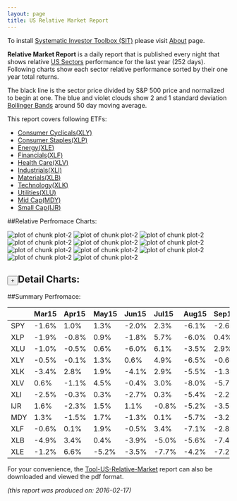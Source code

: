 ```yaml
---
layout: page
title: US Relative Market Report
---
```



To install [Systematic Investor Toolbox (SIT)](https://github.com/systematicinvestor/SIT) please visit [About](/about) page.





**Relative Market Report** is a daily report that is published every night 
that shows relative [US Sectors](http://www.sectorspdr.com/) performance 
for the last year (252 days). Following charts show each sector relative 
performance sorted by their one year total returns. 

The black line is the sector price divided by S&P 500 price and normalized to begin at one. 
The blue and violet clouds show 2 and 1 standard deviation 
[Bollinger Bands](http://en.wikipedia.org/wiki/Bollinger_Bands)
around 50 day moving average. 

This report covers following ETFs:

* [Consumer Cyclicals(XLY)](http://www.sectorspdr.com/sectorspdr/sector/XLY)
* [Consumer Staples(XLP)](http://www.sectorspdr.com/sectorspdr/sector/XLP)
* [Energy(XLE)](http://www.sectorspdr.com/sectorspdr/sector/XLE)
* [Financials(XLF)](http://www.sectorspdr.com/sectorspdr/sector/XLF)
* [Health Care(XLV)](http://www.sectorspdr.com/sectorspdr/sector/XLV)
* [Industrials(XLI)](http://www.sectorspdr.com/sectorspdr/sector/XLI)
* [Materials(XLB)](http://www.sectorspdr.com/sectorspdr/sector/XLB)
* [Technology(XLK)](http://www.sectorspdr.com/sectorspdr/sector/XLK)
* [Utilities(XLU)](http://www.sectorspdr.com/sectorspdr/sector/XLU)
* [Mid Cap(MDY)](https://www.spdrs.com/product/fund.seam?ticker=MDY)
* [Small Cap(IJR)](http://finance.yahoo.com/q/hl?s=IJR+Holdings)


##Relative Perfromace Charts:
    


![plot of chunk plot-2](/public/images/Tool-US-Relative-Market/plot-2-1.png) ![plot of chunk plot-2](/public/images/Tool-US-Relative-Market/plot-2-2.png) ![plot of chunk plot-2](/public/images/Tool-US-Relative-Market/plot-2-3.png) ![plot of chunk plot-2](/public/images/Tool-US-Relative-Market/plot-2-4.png) ![plot of chunk plot-2](/public/images/Tool-US-Relative-Market/plot-2-5.png) ![plot of chunk plot-2](/public/images/Tool-US-Relative-Market/plot-2-6.png) ![plot of chunk plot-2](/public/images/Tool-US-Relative-Market/plot-2-7.png) ![plot of chunk plot-2](/public/images/Tool-US-Relative-Market/plot-2-8.png) ![plot of chunk plot-2](/public/images/Tool-US-Relative-Market/plot-2-9.png) ![plot of chunk plot-2](/public/images/Tool-US-Relative-Market/plot-2-10.png) ![plot of chunk plot-2](/public/images/Tool-US-Relative-Market/plot-2-11.png) 

<input type="button" class="btn btn-sm" value="+">Detail Charts:
---
    




<div markdown="1" style="display:none;">
    


![plot of chunk plot-2](/public/images/Tool-US-Relative-Market/plot-2-12.png) ![plot of chunk plot-2](/public/images/Tool-US-Relative-Market/plot-2-13.png) ![plot of chunk plot-2](/public/images/Tool-US-Relative-Market/plot-2-14.png) ![plot of chunk plot-2](/public/images/Tool-US-Relative-Market/plot-2-15.png) ![plot of chunk plot-2](/public/images/Tool-US-Relative-Market/plot-2-16.png) ![plot of chunk plot-2](/public/images/Tool-US-Relative-Market/plot-2-17.png) ![plot of chunk plot-2](/public/images/Tool-US-Relative-Market/plot-2-18.png) ![plot of chunk plot-2](/public/images/Tool-US-Relative-Market/plot-2-19.png) ![plot of chunk plot-2](/public/images/Tool-US-Relative-Market/plot-2-20.png) ![plot of chunk plot-2](/public/images/Tool-US-Relative-Market/plot-2-21.png) ![plot of chunk plot-2](/public/images/Tool-US-Relative-Market/plot-2-22.png) ![plot of chunk plot-2](/public/images/Tool-US-Relative-Market/plot-2-23.png) 

</div>
    




##Summary Perfromace:
    




|    |Mar15  |Apr15  |May15  |Jun15  |Jul15  |Aug15  |Sep15  |Oct15  |Nov15  |Dec15  |Jan16  |Feb16  |Total  |
|:---|:------|:------|:------|:------|:------|:------|:------|:------|:------|:------|:------|:------|:------|
|SPY | -1.6% |  1.0% |  1.3% | -2.0% |  2.3% | -6.1% | -2.6% |  8.5% |  0.4% | -1.7% | -5.0% | -2.0% | -8.1% |
|XLP | -1.9% | -0.8% |  0.9% | -1.8% |  5.7% | -6.0% |  0.4% |  5.7% | -0.9% |  2.9% |  0.5% | -0.6% |  3.6% |
|XLU | -1.0% | -0.5% |  0.6% | -6.0% |  6.1% | -3.5% |  2.9% |  1.1% | -2.1% |  1.1% |  4.9% |  0.9% |  4.1% |
|XLY | -0.5% | -0.1% |  1.3% |  0.6% |  4.9% | -6.5% | -0.6% |  9.0% | -0.2% | -2.8% | -5.2% | -3.5% | -4.5% |
|XLK | -3.4% |  2.8% |  1.9% | -4.1% |  2.9% | -5.5% | -1.3% | 10.5% |  0.7% | -2.1% | -3.7% | -3.1% | -5.5% |
|XLV |  0.6% | -1.1% |  4.5% | -0.4% |  3.0% | -8.0% | -5.7% |  7.7% | -0.3% |  1.7% | -7.7% | -1.3% | -7.9% |
|XLI | -2.5% | -0.3% |  0.3% | -2.7% |  0.3% | -5.4% | -2.2% |  8.8% |  0.9% | -2.6% | -5.7% |  1.4% |-10.0% |
|IJR |  1.6% | -2.3% |  1.5% |  1.1% | -0.8% | -5.2% | -3.5% |  6.1% |  2.7% | -4.7% | -6.2% | -2.9% |-12.7% |
|MDY |  1.3% | -1.5% |  1.7% | -1.3% |  0.1% | -5.7% | -3.2% |  5.6% |  1.3% | -4.2% | -5.5% | -2.2% |-13.3% |
|XLF | -0.6% |  0.1% |  1.9% | -0.5% |  3.4% | -7.1% | -2.8% |  6.3% |  2.0% | -2.4% | -8.9% | -4.1% |-12.8% |
|XLB | -4.9% |  3.4% |  0.4% | -3.9% | -5.0% | -5.6% | -7.4% | 13.4% |  0.9% | -5.1% |-10.7% |  4.6% |-20.1% |
|XLE | -1.2% |  6.6% | -5.2% | -3.5% | -7.7% | -4.2% | -7.2% | 11.2% |  0.0% |-11.3% | -3.5% | -4.1% |-27.9% |
    


For your convenience, the 
[Tool-US-Relative-Market](/public/images/Tool-US-Relative-Market/Tool-US-Relative-Market.pdf)
report can also be downloaded and viewed the pdf format.



*(this report was produced on: 2016-02-17)*
